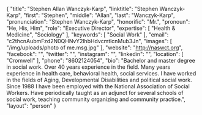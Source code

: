 {
  "title": "Stephen Allan Wanczyk-Karp",
  "linktitle": "Stephen Wanczyk-Karp",
  "first": "Stephen",
  "middle": "Allan",
  "last": "Wanczyk-Karp",
  "pronunciation": "Stephen Wanczyk-Karp",
  "honorific": "Mr.",
  "pronoun": "He, His, Him",
  "role": "Executive Director",
  "expertise": [
    "Health & Medicine",
    "Sociology"
  ],
  "keywords": [
    "Social Work"
  ],
  "email": "c2thcnAubmFzd2N0QHNvY2lhbHdvcmtlcnMub3Jn",
  "images": [
    "/img/uploads/photo of me.msg.jpg"
  ],
  "website": "http://naswct.org",
  "facebook": "",
  "twitter": "",
  "instagram": "",
  "linkedin": "",
  "location": [
    "Cromwell"
  ],
  "phone": "8602124054",
  "bio": "Bachelor and master degree in social work. Over 40 years experience in the field. Many years experience in health care, behavioral health, social services. I have worked in the fields of Aging, Developmental Disabilities and political social work. Since 1988 I have been employed with the National Association of Social Workers. Have periodically taught as an adjunct for several schools of social work, teaching community organizing and community practice.",
  "layout": "person"
}
